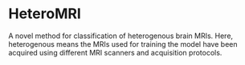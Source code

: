 # HeteroMRI
A novel method for classification of heterogenous brain MRIs. Here, heterogenous means the MRIs used for training the model have been acquired using different MRI scanners and acquisition protocols.
